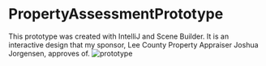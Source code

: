 # PropertyAssessmentPrototype
This prototype was created with IntelliJ and Scene Builder. It is an interactive design that my sponsor, Lee County Property Appraiser Joshua Jorgensen, approves of.
![prototype](https://user-images.githubusercontent.com/43733865/115029125-a88b1380-9e93-11eb-8e88-9076e963b793.gif)
